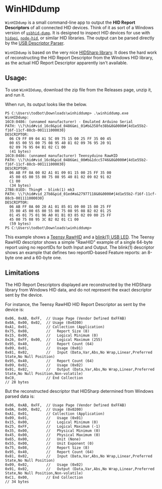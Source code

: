 # WinHIDdump

`WinHIDdump` is a small command-line app to output the __HID Report Descriptors__ of all connected HID devices.  Think of it as sort of a Windows version of [`usbhid-dump`](https://github.com/DIGImend/usbhid-dump). It is designed to inspect HID devices for use with [`hidapi`](https://github.com/libusb/hidapi/), [`node-hid`](https://github.com/node-hid/node-hid), or similar HID libraries.  The output can be parsed directly by the [USB Descriptor Parser](https://eleccelerator.com/usbdescreqparser/).


`WinHIDdump` is based on the very nice [HIDSharp library](https://www.nuget.org/packages/HidSharp/). It does the hard work of reconstructing the HID Report Descriptor from the Windows HID library, as the actual HID Report Descriptor apparently isn't available.

## Usage:

To use `WinHIDdump`, download the zip file from the Releases page, unzip it, and run it.

When run, its output looks like the below.

```
PS C:\Users\todbot\Downloads\winhiddump> .\winhiddump.exe
WinHIDdump:
16C0:0486: (unnamed manufacturer) - Emulated Arduino Serial
PATH: \\?\hid#vid_16c0&pid_0486&mi_01#b&358fe38b&0&0000#{4d1e55b2-f16f-11cf-88cb-001111000030}
DESCRIPTOR:
  06 C9 FF 09 04 A1 5C 09 75 15 00 25 FF 35 00 45
  00 65 00 55 00 75 08 95 40 81 02 09 76 95 20 91
  02 09 76 95 04 B1 02 C1 00
  (41 bytes)
16C0:0486: (unnamed manufacturer) Teensyduino RawHID
PATH: \\?\hid#vid_16c0&pid_0486&mi_00#b&1dcc5746&0&0000#{4d1e55b2-f16f-11cf-88cb-001111000030}
DESCRIPTOR:
  06 AB FF 0A 00 02 A1 01 09 01 15 00 25 FF 35 00
  45 00 65 00 55 00 75 08 95 40 81 02 09 02 91 02
  C1 00
  (34 bytes)
27B8:01ED: ThingM - blink(1) mk3
PATH: \\?\hid#vid_27b8&pid_01ed#a&27977118&0&0000#{4d1e55b2-f16f-11cf-88cb-001111000030}
DESCRIPTOR:
  06 AB FF 0A 00 20 A1 01 85 01 09 00 15 00 25 FF
  35 00 45 00 65 00 55 00 75 08 95 08 B2 02 01 25
  01 45 01 75 01 96 A0 01 B1 03 85 02 09 00 25 FF
  45 00 75 08 95 3C B2 02 01 C1 00
  (59 bytes)
PS C:\Users\todbot\Downloads\winhiddump>

```
This example shows a
[Teensy RawHID](https://www.pjrc.com/teensy/rawhid.html) and a [blink(1) USB LED](https://blink1.thingm.com/).  The Teensy RawHID descriptor shows a simple "RawHID" example of a single 64-byte report using no reportIDs for both Input and Output. The blink(1) descriptor shows an example that defines two reportID-based Feature reports: an 8-byte one and a 60-byte one.

## Limitations

The HID Report Descriptors displayed are reconstructed by the HIDSharp library from Windows HID data, and do not represent the exact descriptor sent by the device.

For instance, the Teensy RawHID HID Report Descriptor as sent by the device is:
```
0x06, 0xAB, 0xFF,  // Usage Page (Vendor Defined 0xFFAB)
0x0A, 0x00, 0x02,  // Usage (0x0200)
0xA1, 0x01,        // Collection (Application)
0x75, 0x08,        //   Report Size (8)
0x15, 0x00,        //   Logical Minimum (0)
0x26, 0xFF, 0x00,  //   Logical Maximum (255)
0x95, 0x40,        //   Report Count (64)
0x09, 0x01,        //   Usage (0x01)
0x81, 0x02,        //   Input (Data,Var,Abs,No Wrap,Linear,Preferred State,No Null Position)
0x95, 0x40,        //   Report Count (64)
0x09, 0x02,        //   Usage (0x02)
0x91, 0x02,        //   Output (Data,Var,Abs,No Wrap,Linear,Preferred State,No Null Position,Non-volatile)
0xC0,              // End Collection
// 28 bytes
```

But the reconstructed descriptor that HIDSharp determined from Windows parsed data is:
```
0x06, 0xAB, 0xFF,  // Usage Page (Vendor Defined 0xFFAB)
0x0A, 0x00, 0x02,  // Usage (0x0200)
0xA1, 0x01,        // Collection (Application)
0x09, 0x01,        //   Usage (0x01)
0x15, 0x00,        //   Logical Minimum (0)
0x25, 0xFF,        //   Logical Maximum (-1)
0x35, 0x00,        //   Physical Minimum (0)
0x45, 0x00,        //   Physical Maximum (0)
0x65, 0x00,        //   Unit (None)
0x55, 0x00,        //   Unit Exponent (0)
0x75, 0x08,        //   Report Size (8)
0x95, 0x40,        //   Report Count (64)
0x81, 0x02,        //   Input (Data,Var,Abs,No Wrap,Linear,Preferred State,No Null Position)
0x09, 0x02,        //   Usage (0x02)
0x91, 0x02,        //   Output (Data,Var,Abs,No Wrap,Linear,Preferred State,No Null Position,Non-volatile)
0xC1, 0x00,        // End Collection
// 34 bytes
```

